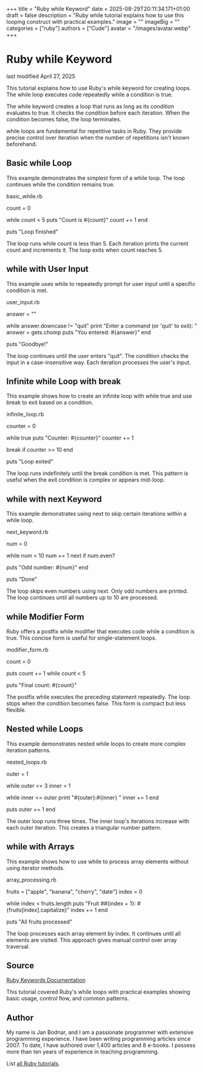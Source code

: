 +++
title = "Ruby while Keyword"
date = 2025-08-29T20:11:34.171+01:00
draft = false
description = "Ruby while tutorial explains how to use this looping construct with practical examples."
image = ""
imageBig = ""
categories = ["ruby"]
authors = ["Cude"]
avatar = "/images/avatar.webp"
+++

# Ruby while Keyword

last modified April 27, 2025

This tutorial explains how to use Ruby's while keyword for creating
loops. The while loop executes code repeatedly while a condition
is true.

The while keyword creates a loop that runs as long as its condition
evaluates to true. It checks the condition before each iteration. When the
condition becomes false, the loop terminates.

while loops are fundamental for repetitive tasks in Ruby. They
provide precise control over iteration when the number of repetitions isn't
known beforehand.

## Basic while Loop

This example demonstrates the simplest form of a while loop. The
loop continues while the condition remains true.

basic_while.rb
  

count = 0

while count &lt; 5
  puts "Count is #{count}"
  count += 1
end

puts "Loop finished"

The loop runs while count is less than 5. Each iteration prints
the current count and increments it. The loop exits when count reaches 5.

## while with User Input

This example uses while to repeatedly prompt for user input until
a specific condition is met.

user_input.rb
  

answer = ""

while answer.downcase != "quit"
  print "Enter a command (or 'quit' to exit): "
  answer = gets.chomp
  puts "You entered: #{answer}"
end

puts "Goodbye!"

The loop continues until the user enters "quit". The condition checks the
input in a case-insensitive way. Each iteration processes the user's input.

## Infinite while Loop with break

This example shows how to create an infinite loop with while true
and use break to exit based on a condition.

infinite_loop.rb
  

counter = 0

while true
  puts "Counter: #{counter}"
  counter += 1
  
  break if counter &gt;= 10
end

puts "Loop exited"

The loop runs indefinitely until the break condition is met. This
pattern is useful when the exit condition is complex or appears mid-loop.

## while with next Keyword

This example demonstrates using next to skip certain iterations
within a while loop.

next_keyword.rb
  

num = 0

while num &lt; 10
  num += 1
  next if num.even?
  
  puts "Odd number: #{num}"
end

puts "Done"

The loop skips even numbers using next. Only odd numbers are
printed. The loop continues until all numbers up to 10 are processed.

## while Modifier Form

Ruby offers a postfix while modifier that executes code while a
condition is true. This concise form is useful for single-statement loops.

modifier_form.rb
  

count = 0

puts count += 1 while count &lt; 5

puts "Final count: #{count}"

The postfix while executes the preceding statement repeatedly.
The loop stops when the condition becomes false. This form is compact but
less flexible.

## Nested while Loops

This example demonstrates nested while loops to create more
complex iteration patterns.

nested_loops.rb
  

outer = 1

while outer &lt;= 3
  inner = 1
  
  while inner &lt;= outer
    print "#{outer}:#{inner} "
    inner += 1
  end
  
  puts
  outer += 1
end

The outer loop runs three times. The inner loop's iterations increase with
each outer iteration. This creates a triangular number pattern.

## while with Arrays

This example shows how to use while to process array elements
without using iterator methods.

array_processing.rb
  

fruits = ["apple", "banana", "cherry", "date"]
index = 0

while index &lt; fruits.length
  puts "Fruit ##{index + 1}: #{fruits[index].capitalize}"
  index += 1
end

puts "All fruits processed"

The loop processes each array element by index. It continues until all
elements are visited. This approach gives manual control over array traversal.

## Source

[Ruby Keywords Documentation](https://ruby-doc.org/3.4.1/syntax/keywords_rdoc.html/)

This tutorial covered Ruby's while loops with practical examples showing
basic usage, control flow, and common patterns.

## Author

My name is Jan Bodnar, and I am a passionate programmer with extensive
programming experience. I have been writing programming articles since 2007.
To date, I have authored over 1,400 articles and 8 e-books. I possess more
than ten years of experience in teaching programming.

List [all Ruby tutorials](/ruby/).